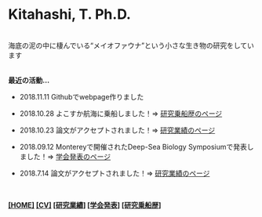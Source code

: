 # Kitahashi, T. Ph.D.
<br>
海底の泥の中に棲んでいる“メイオファウナ”という小さな生き物の研究をしています
<br>
<br>

**最近の活動…**

- 2018.11.11  Githubでwebpage作りました

- 2018.10.28  よこすか航海に乗船しました！⇒ [研究乗船歴のページ](https://tkitahashi.github.io/cruise/)

- 2018.10.23  論文がアクセプトされました！⇒ [研究業績のページ](https://tkitahashi.github.io/publication/)

- 2018.09.12  Montereyで開催されたDeep-Sea Biology Symposiumで発表しました！⇒ [学会発表のページ](https://tkitahashi.github.io/presentation/)

- 2018.7.14  論文がアクセプトされました！⇒ [研究業績のページ](https://tkitahashi.github.io/publication/)

<br>

**[[HOME]](https://tkitahashi.github.io/)  [[CV]](https://tkitahashi.github.io/cv/)  [[研究業績]](https://tkitahashi.github.io/publication/)  [[学会発表]](https://tkitahashi.github.io/presentation/)  [[研究乗船歴]](https://tkitahashi.github.io/cruise/)**
